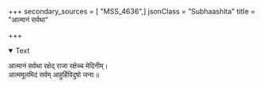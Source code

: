 +++
secondary_sources = [ "MSS_4636",]
jsonClass = "Subhaashita"
title = "आत्मानं सर्वथा"

+++

<details open><summary>Text</summary>

आत्मानं सर्वथा रक्षेद् राजा रक्षेच्च मेदिनीम्।  
आत्ममूलमिदं सर्वम् आहुर्हिविदुषो जनाः॥
</details>

